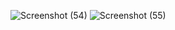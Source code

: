 ![Screenshot (54)](https://github.com/user-attachments/assets/42f61d00-bf43-4d68-acd7-54a718deaa8d)
![Screenshot (55)](https://github.com/user-attachments/assets/7a305c97-442a-4b76-9226-6b8de1f92b16)
